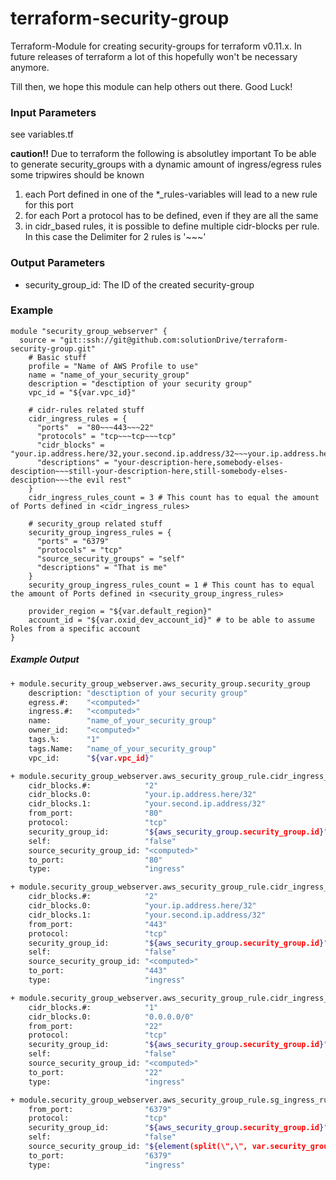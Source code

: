 # terraform-security-group
Terraform-Module for creating security-groups for terraform v0.11.x.
In future releases of terraform a lot of this hopefully won't be necessary anymore.

Till then, we hope this module can help others out there.
Good Luck!

### Input Parameters

see variables.tf

**__caution!!__**
Due to terraform the following is absolutley important
To be able to generate security_groups with a dynamic amount of ingress/egress rules some tripwires should be known
1. each Port defined in one of the *_rules-variables will lead to a new rule for this port
2. for each Port a protocol has to be defined, even if they are all the same
3. in cidr_based rules, it is possible to define multiple cidr-blocks per rule. In this case the Delimiter for 2 rules is '~~~' 


### Output Parameters
+ security_group_id: The ID of the created security-group

### Example
```hcl-terraform
module "security_group_webserver" {
  source = "git::ssh://git@github.com:solutionDrive/terraform-security-group.git"
    # Basic stuff
    profile = "Name of AWS Profile to use"
    name = "name_of_your_security_group"
    description = "desctiption of your security group"
    vpc_id = "${var.vpc_id}"
  
    # cidr-rules related stuff
    cidr_ingress_rules = {
      "ports"  = "80~~~443~~~22"
      "protocols" = "tcp~~~tcp~~~tcp"
      "cidr_blocks" = "your.ip.address.here/32,your.second.ip.address/32~~~your.ip.address.here/32,your.second.ip.address/32~~~0.0.0.0/0"
      "descriptions" = "your-description-here,somebody-elses-desciption~~~still-your-description-here,still-somebody-elses-desciption~~~the evil rest"
    }
    cidr_ingress_rules_count = 3 # This count has to equal the amount of Ports defined in <cidr_ingress_rules>
    
    # security_group related stuff
    security_group_ingress_rules = {
      "ports" = "6379"
      "protocols" = "tcp"
      "source_security_groups" = "self"
      "descriptions" = "That is me"
    }
    security_group_ingress_rules_count = 1 # This count has to equal the amount of Ports defined in <security_group_ingress_rules>
    
    provider_region = "${var.default_region}"
    account_id = "${var.oxid_dev_account_id}" # to be able to assume Roles from a specific account
}
```

##### Example Output
```bash
+ module.security_group_webserver.aws_security_group.security_group
    description: "desctiption of your security group"
    egress.#:    "<computed>"
    ingress.#:   "<computed>"
    name:        "name_of_your_security_group"
    owner_id:    "<computed>"
    tags.%:      "1"
    tags.Name:   "name_of_your_security_group"
    vpc_id:      "${var.vpc_id}"

+ module.security_group_webserver.aws_security_group_rule.cidr_ingress_rule.0
    cidr_blocks.#:            "2"
    cidr_blocks.0:            "your.ip.address.here/32"
    cidr_blocks.1:            "your.second.ip.address/32"
    from_port:                "80"
    protocol:                 "tcp"
    security_group_id:        "${aws_security_group.security_group.id}"
    self:                     "false"
    source_security_group_id: "<computed>"
    to_port:                  "80"
    type:                     "ingress"

+ module.security_group_webserver.aws_security_group_rule.cidr_ingress_rule.1
    cidr_blocks.#:            "2"
    cidr_blocks.0:            "your.ip.address.here/32"
    cidr_blocks.1:            "your.second.ip.address/32"
    from_port:                "443"
    protocol:                 "tcp"
    security_group_id:        "${aws_security_group.security_group.id}"
    self:                     "false"
    source_security_group_id: "<computed>"
    to_port:                  "443"
    type:                     "ingress"

+ module.security_group_webserver.aws_security_group_rule.cidr_ingress_rule.2
    cidr_blocks.#:            "1"
    cidr_blocks.0:            "0.0.0.0/0"
    from_port:                "22"
    protocol:                 "tcp"
    security_group_id:        "${aws_security_group.security_group.id}"
    self:                     "false"
    source_security_group_id: "<computed>"
    to_port:                  "22"
    type:                     "ingress"

+ module.security_group_webserver.aws_security_group_rule.sg_ingress_rule
    from_port:                "6379"
    protocol:                 "tcp"
    security_group_id:        "${aws_security_group.security_group.id}"
    self:                     "false"
    source_security_group_id: "${element(split(\",\", var.security_group_ingress_rules[\"source_security_groups\"]), count.index) == \"self\" ? aws_security_group.security_group.id : element(split(\",\", var.security_group_ingress_rules[\"source_security_groups\"]), count.index)}"
    to_port:                  "6379"
    type:                     "ingress"

```
